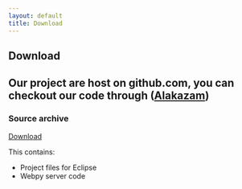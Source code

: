 ```yaml
---
layout: default
title: Download
---
```


## Download

Our project are host on github.com, you can checkout our code through ([Alakazam](https://github.com/quake0day/Alakazam))
---
### Source archive

<a class="download" href="https://github.com/quake0day/Alakazam/archive/master.zip" title="Download Source (ZIP)">Download</a>

This contains:

- Project files for Eclipse
- Webpy server code

